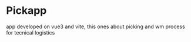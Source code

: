 # Pickapp

app developed on vue3  and vite, this ones about  picking and wm process for tecnical logistics
